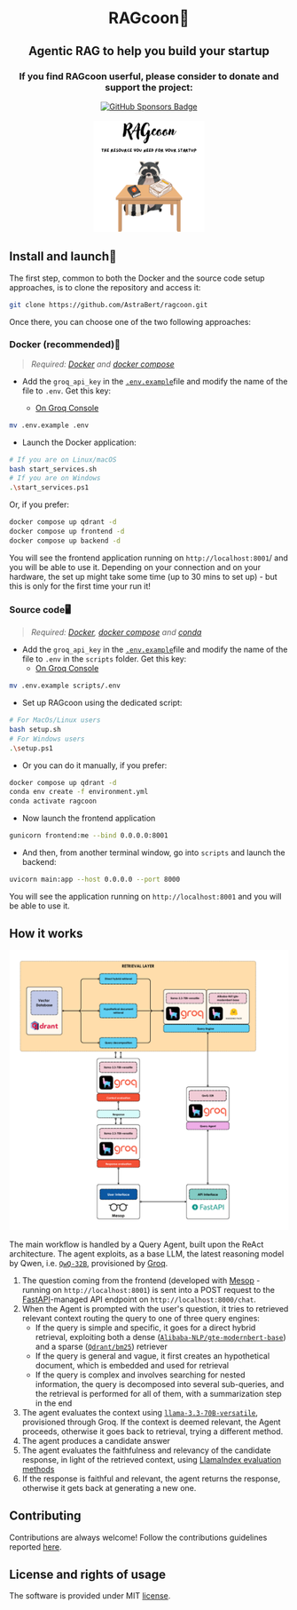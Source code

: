 
<h1 align="center">RAGcoon🦝</h1>

<h2 align="center">Agentic RAG to help you build your startup</h2>

<div align="center">
    <h3>If you find RAGcoon userful, please consider to donate and support the project:</h3>
    <a href="https://github.com/sponsors/AstraBert"><img src="https://img.shields.io/badge/sponsor-30363D?style=for-the-badge&logo=GitHub-Sponsors&logoColor=#EA4AAA" alt="GitHub Sponsors Badge"></a>
</div>
<br>
<div align="center">
    <img src="logo.png" alt="ragcoon Logo" width=200 height=200>
</div>

## Install and launch🚀

The first step, common to both the Docker and the source code setup approaches, is to clone the repository and access it:

```bash
git clone https://github.com/AstraBert/ragcoon.git
```
Once there, you can choose one of the two following approaches:

### Docker (recommended)🐋

> _Required: [Docker](https://docs.docker.com/desktop/) and [docker compose](https://docs.docker.com/compose/)_

- Add the `groq_api_key` in the [`.env.example`](.env.example)file and modify the name of the file to `.env`. Get this key:

    + [On Groq Console](https://console.groq.com/keys)

```bash
mv .env.example .env
```

- Launch the Docker application:

```bash
# If you are on Linux/macOS
bash start_services.sh
# If you are on Windows
.\start_services.ps1
```

Or, if you prefer:

```bash
docker compose up qdrant -d
docker compose up frontend -d
docker compose up backend -d
```

You will see the frontend application running on `http://localhost:8001`/ and you will be able to use it. Depending on your connection and on your hardware, the set up might take some time (up to 30 mins to set up) - but this is only for the first time your run it!

### Source code🖥️

> _Required: [Docker](https://docs.docker.com/desktop/), [docker compose](https://docs.docker.com/compose/) and [conda](https://anaconda.org/anaconda/conda)_

- Add the `groq_api_key` in the [`.env.example`](.env.example)file and modify the name of the file to `.env` in the `scripts` folder. Get this key:
    + [On Groq Console](https://console.groq.com/keys)

```bash
mv .env.example scripts/.env
```

- Set up RAGcoon using the dedicated script:

```bash
# For MacOs/Linux users
bash setup.sh
# For Windows users
.\setup.ps1
```

- Or you can do it manually, if you prefer:

```bash
docker compose up qdrant -d
conda env create -f environment.yml
conda activate ragcoon
```

- Now launch the frontend application

```bash
gunicorn frontend:me --bind 0.0.0.0:8001
```

- And then, from another terminal window, go into `scripts` and launch the backend:

```bash
uvicorn main:app --host 0.0.0.0 --port 8000
```

You will see the application running on `http://localhost:8001` and you will be able to use it.

## How it works

![Workflow](workflow.png)

The main workflow is handled by a Query Agent, built upon the ReAct architecture. The agent exploits, as a base LLM, the latest reasoning model by Qwen, i.e. [`QwQ-32B`](https://console.groq.com/docs/model/qwen-qwq-32b), provisioned by [Groq](https://groq.com/).

1. The question coming from the frontend (developed with [Mesop](https://google.github.io/mesop/) - running on `http://localhost:8001`) is sent into a POST request to the [FastAPI](https://fastapi.tiangolo.com/)-managed API endpoint on `http://localhost:8000/chat`.
2. When the Agent is prompted with the user's question, it tries to retrieved relevant context routing the query to one of three query engines:
    - If the query is simple and specific, it goes for a direct hybrid retrieval, exploiting both a dense ([`Alibaba-NLP/gte-modernbert-base`](https://huggingface.co/Alibaba-NLP/gte-modernbert-base)) and a sparse ([`Qdrant/bm25`](https://huggingface.co/Qdrant/bm25)) retriever
    - If the query is general and vague, it first creates an hypothetical document, which is embedded and used for retrieval
    - If the query is complex and involves searching for nested information, the query is decomposed into several sub-queries, and the retrieval is performed for all of them, with a summarization step in the end
3. The agent evaluates the context using [`llama-3.3-70B-versatile`](https://github.com/meta-llama/llama-models/blob/main/models/llama3_3/MODEL_CARD.md), provisioned through Groq. If the context is deemed relevant, the Agent proceeds, otherwise it goes back to retrieval, trying a different method.
4. The agent produces a candidate answer
5. The agent evaluates the faithfulness and relevancy of the candidate response, in light of the retrieved context, using [LlamaIndex evaluation methods](https://docs.llamaindex.ai/en/stable/module_guides/evaluating/)
6. If the response is faithful and relevant, the agent returns the response, otherwise it gets back at generating a new one.
 
## Contributing

Contributions are always welcome! Follow the contributions guidelines reported [here](CONTRIBUTING.md).

## License and rights of usage

The software is provided under MIT [license](./LICENSE).
